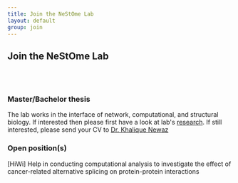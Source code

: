 ```yaml
---
title: Join the NeStOme Lab
layout: default
group: join
---
```


## Join the NeStOme Lab

<br/>
<br/>

### Master/Bachelor thesis

The lab works in the interface of network, computational, and structural biology. If interested then please first have a look at lab's [research](/research).  If still interested, please send your CV to [Dr. Khalique Newaz](/contact)

<!-- Current **open positions**:<br/> -->
### Open position(s)

[HiWi] Help in conducting computational analysis to investigate the effect of cancer-related alternative splicing on protein-protein interactions
<br/>
